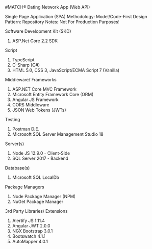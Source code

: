 #MATCH® Dating Network App (Web API)

Single Page Application (SPA)
Methodology: Model/Code-First
Design Pattern: Repository
Notes: Not For Production Purposes!


Software Development Kit (SKD)
1. ASP.Net Core 2.2 SDK

Script
1. TypeScript
2. C-Sharp (C#)
2. HTML 5.0, CSS 3, JavaScript/ECMA Script 7 (Vanilla)

Middleware/ Frameworks
1. ASP.NET Core MVC Framework
2. Microsoft Entity Framework Core (ORM)
3. Angular JS Framework
4. CORS Middleware
5. JSON Web Tokens (JWTs)

Testing
1. Postman D.E.
2. Microsoft SQL Server Management Studio 18

Server(s)
1. Node JS 12.9.0 - Client-Side
2. SQL Server 2017 - Backend

Database(s)
1. Microsoft SQL LocalDb

Package Managers
1. Node Package Manager (NPM)
2. NuGet Package Manager

3rd Party Libraries/ Extensions
1. Alertify JS 1.11.4
2. Angular JWT 2.0.0
3. NGX Bootstrap 3.0.1
4. Bootswatch 4.1.1
5. AutoMapper 4.0.1